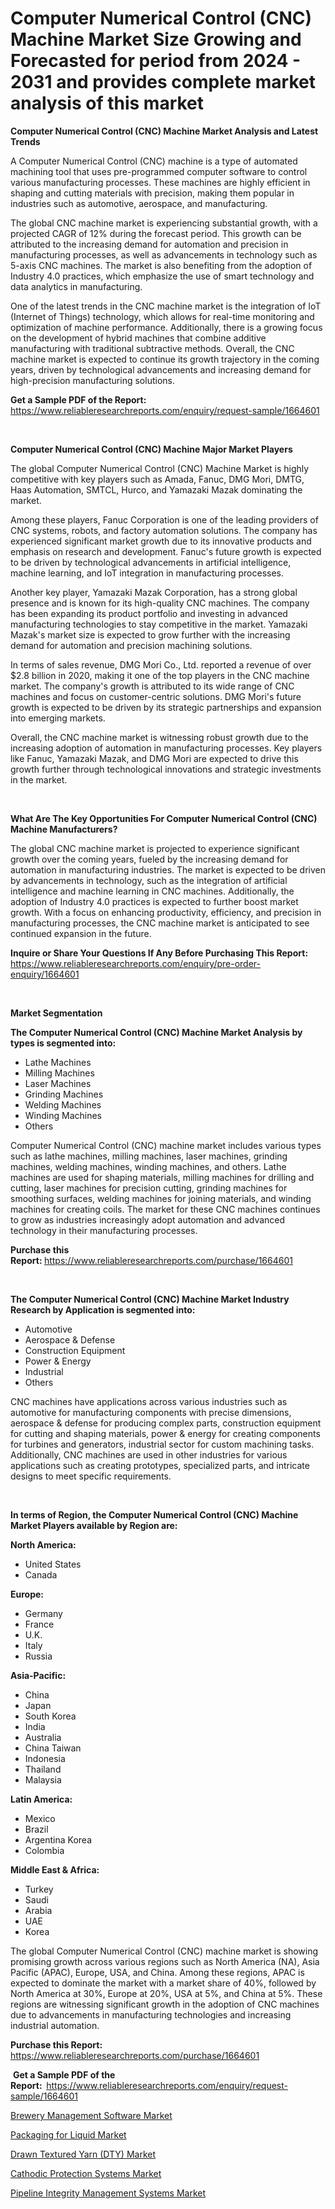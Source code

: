 <p><h1>Computer Numerical Control (CNC) Machine Market Size Growing and Forecasted for period from 2024 - 2031 and provides complete market analysis of this market</h1></p><p><strong>Computer Numerical Control (CNC) Machine Market Analysis and Latest Trends</strong></p>
<p><p>A Computer Numerical Control (CNC) machine is a type of automated machining tool that uses pre-programmed computer software to control various manufacturing processes. These machines are highly efficient in shaping and cutting materials with precision, making them popular in industries such as automotive, aerospace, and manufacturing.</p><p>The global CNC machine market is experiencing substantial growth, with a projected CAGR of 12% during the forecast period. This growth can be attributed to the increasing demand for automation and precision in manufacturing processes, as well as advancements in technology such as 5-axis CNC machines. The market is also benefiting from the adoption of Industry 4.0 practices, which emphasize the use of smart technology and data analytics in manufacturing.</p><p>One of the latest trends in the CNC machine market is the integration of IoT (Internet of Things) technology, which allows for real-time monitoring and optimization of machine performance. Additionally, there is a growing focus on the development of hybrid machines that combine additive manufacturing with traditional subtractive methods. Overall, the CNC machine market is expected to continue its growth trajectory in the coming years, driven by technological advancements and increasing demand for high-precision manufacturing solutions.</p></p>
<p><strong>Get a Sample PDF of the Report:&nbsp;</strong> <a href="https://www.reliableresearchreports.com/enquiry/request-sample/1664601">https://www.reliableresearchreports.com/enquiry/request-sample/1664601</a></p>
<p>&nbsp;</p>
<p><strong>Computer Numerical Control (CNC) Machine Major Market Players</strong></p>
<p><p>The global Computer Numerical Control (CNC) Machine Market is highly competitive with key players such as Amada, Fanuc, DMG Mori, DMTG, Haas Automation, SMTCL, Hurco, and Yamazaki Mazak dominating the market. </p><p>Among these players, Fanuc Corporation is one of the leading providers of CNC systems, robots, and factory automation solutions. The company has experienced significant market growth due to its innovative products and emphasis on research and development. Fanuc's future growth is expected to be driven by technological advancements in artificial intelligence, machine learning, and IoT integration in manufacturing processes.</p><p>Another key player, Yamazaki Mazak Corporation, has a strong global presence and is known for its high-quality CNC machines. The company has been expanding its product portfolio and investing in advanced manufacturing technologies to stay competitive in the market. Yamazaki Mazak's market size is expected to grow further with the increasing demand for automation and precision machining solutions.</p><p>In terms of sales revenue, DMG Mori Co., Ltd. reported a revenue of over $2.8 billion in 2020, making it one of the top players in the CNC machine market. The company's growth is attributed to its wide range of CNC machines and focus on customer-centric solutions. DMG Mori's future growth is expected to be driven by its strategic partnerships and expansion into emerging markets.</p><p>Overall, the CNC machine market is witnessing robust growth due to the increasing adoption of automation in manufacturing processes. Key players like Fanuc, Yamazaki Mazak, and DMG Mori are expected to drive this growth further through technological innovations and strategic investments in the market.</p></p>
<p>&nbsp;</p>
<p><strong>What Are The Key Opportunities For Computer Numerical Control (CNC) Machine Manufacturers?</strong></p>
<p><p>The global CNC machine market is projected to experience significant growth over the coming years, fueled by the increasing demand for automation in manufacturing industries. The market is expected to be driven by advancements in technology, such as the integration of artificial intelligence and machine learning in CNC machines. Additionally, the adoption of Industry 4.0 practices is expected to further boost market growth. With a focus on enhancing productivity, efficiency, and precision in manufacturing processes, the CNC machine market is anticipated to see continued expansion in the future.</p></p>
<p><strong>Inquire or Share Your Questions If Any Before Purchasing This Report:</strong> <a href="https://www.reliableresearchreports.com/enquiry/pre-order-enquiry/1664601">https://www.reliableresearchreports.com/enquiry/pre-order-enquiry/1664601</a></p>
<p>&nbsp;</p>
<p><strong>Market Segmentation</strong></p>
<p><strong>The Computer Numerical Control (CNC) Machine Market Analysis by types is segmented into:</strong></p>
<p><ul><li>Lathe Machines</li><li>Milling Machines</li><li>Laser Machines</li><li>Grinding Machines</li><li>Welding Machines</li><li>Winding Machines</li><li>Others</li></ul></p>
<p><p>Computer Numerical Control (CNC) machine market includes various types such as lathe machines, milling machines, laser machines, grinding machines, welding machines, winding machines, and others. Lathe machines are used for shaping materials, milling machines for drilling and cutting, laser machines for precision cutting, grinding machines for smoothing surfaces, welding machines for joining materials, and winding machines for creating coils. The market for these CNC machines continues to grow as industries increasingly adopt automation and advanced technology in their manufacturing processes.</p></p>
<p><strong>Purchase this Report:&nbsp;</strong><a href="https://www.reliableresearchreports.com/purchase/1664601">https://www.reliableresearchreports.com/purchase/1664601</a></p>
<p>&nbsp;</p>
<p><strong>The Computer Numerical Control (CNC) Machine Market Industry Research by Application is segmented into:</strong></p>
<p><ul><li>Automotive</li><li>Aerospace & Defense</li><li>Construction Equipment</li><li>Power & Energy</li><li>Industrial</li><li>Others</li></ul></p>
<p><p>CNC machines have applications across various industries such as automotive for manufacturing components with precise dimensions, aerospace & defense for producing complex parts, construction equipment for cutting and shaping materials, power & energy for creating components for turbines and generators, industrial sector for custom machining tasks. Additionally, CNC machines are used in other industries for various applications such as creating prototypes, specialized parts, and intricate designs to meet specific requirements.</p></p>
<p>&nbsp;</p>
<p><strong>In terms of Region, the Computer Numerical Control (CNC) Machine Market Players available by Region are:</strong></p>
<p>
    <p> <strong> North America: </strong>
        <ul>
            <li>United States</li>
            <li>Canada</li>
        </ul>
        </p> 
    <p> <strong> Europe: </strong>
        <ul>
            <li>Germany</li>
            <li>France</li>
            <li>U.K.</li>
            <li>Italy</li>
            <li>Russia</li>
        </ul>
        </p> 
    <p> <strong> Asia-Pacific: </strong>
        <ul>
            <li>China</li>
            <li>Japan</li>
            <li>South Korea</li>
            <li>India</li>
            <li>Australia</li>
            <li>China Taiwan</li>
            <li>Indonesia</li>
            <li>Thailand</li>
            <li>Malaysia</li>
        </ul>
        </p> 
    <p> <strong> Latin America: </strong>
        <ul>
            <li>Mexico</li>
            <li>Brazil</li>
            <li>Argentina Korea</li>
            <li>Colombia</li>
        </ul>
        </p> 
    <p> <strong> Middle East & Africa: </strong>
        <ul>
            <li>Turkey</li>
            <li>Saudi</li>
            <li>Arabia</li>
            <li>UAE</li>
            <li>Korea</li>
        </ul>
    </p>
    </p>
<p><p>The global Computer Numerical Control (CNC) machine market is showing promising growth across various regions such as North America (NA), Asia Pacific (APAC), Europe, USA, and China. Among these regions, APAC is expected to dominate the market with a market share of 40%, followed by North America at 30%, Europe at 20%, USA at 5%, and China at 5%. These regions are witnessing significant growth in the adoption of CNC machines due to advancements in manufacturing technologies and increasing industrial automation.</p></p>
<p><strong>Purchase this Report: </strong><a href="https://www.reliableresearchreports.com/purchase/1664601">https://www.reliableresearchreports.com/purchase/1664601</a></p>
<p>&nbsp;<strong>Get a Sample PDF of the Report:&nbsp;&nbsp;</strong><a href="https://www.reliableresearchreports.com/enquiry/request-sample/1664601">https://www.reliableresearchreports.com/enquiry/request-sample/1664601</a></p>
<p><strong></strong></p>
<p><p><a href="https://medium.com/@mikeflatley1970/brewery-management-software-market-exploring-market-share-market-trends-and-future-growth-68e66dae073e">Brewery Management Software Market</a></p><p><a href="https://issuu.com/reportprime-2/docs/packaging-for-liquid-market-size-2030.pptx">Packaging for Liquid Market</a></p><p><a href="https://issuu.com/reportprime-2/docs/drawn-textured-yarn-dty-market-size-2030.pptx">Drawn Textured Yarn (DTY) Market</a></p><p><a href="https://medium.com/@joseramirez66655/cathodic-protection-systems-market-size-market-outlook-and-market-forecast-2024-to-2031-24e398717087">Cathodic Protection Systems Market</a></p><p><a href="https://medium.com/@joseramirez66655/pipeline-integrity-management-systems-market-analysis-and-sze-forecasted-for-period-from-2024-to-9f1ed95c7240">Pipeline Integrity Management Systems Market</a></p></p>